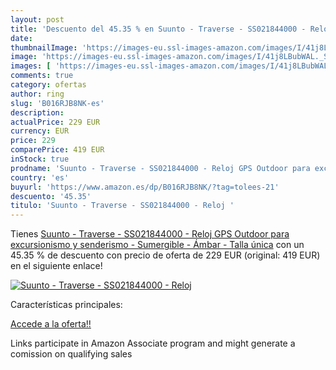 ```yaml
---
layout: post
title: 'Descuento del 45.35 % en Suunto - Traverse - SS021844000 - Reloj '
date: 
thumbnailImage: 'https://images-eu.ssl-images-amazon.com/images/I/41j8LBubWAL._SL200_.jpg'
image: 'https://images-eu.ssl-images-amazon.com/images/I/41j8LBubWAL._SL200_.jpg'
images: [ 'https://images-eu.ssl-images-amazon.com/images/I/41j8LBubWAL._SL200_.jpg' ]
comments: true
category: ofertas
author: ring
slug: 'B016RJB8NK-es'
description:
actualPrice: 229 EUR
currency: EUR
price: 229
comparePrice: 419 EUR
inStock: true
prodname: 'Suunto - Traverse - SS021844000 - Reloj GPS Outdoor para excursionismo y senderismo - Sumergible - Ámbar - Talla única'
country: 'es'
buyurl: 'https://www.amazon.es/dp/B016RJB8NK/?tag=tolees-21'
descuento: '45.35'
titulo: 'Suunto - Traverse - SS021844000 - Reloj '
---
```


Tienes [Suunto - Traverse - SS021844000 - Reloj GPS Outdoor para excursionismo y senderismo - Sumergible - Ámbar - Talla única](https://www.amazon.es/dp/B016RJB8NK/?tag=tolees-21) con un 45.35 % de descuento con precio de oferta de 229 EUR (original: 419 EUR) en el siguiente enlace!

[![Suunto - Traverse - SS021844000 - Reloj ](https://images-eu.ssl-images-amazon.com/images/I/41j8LBubWAL._SL200_.jpg)](https://www.amazon.es/dp/B016RJB8NK/?tag=tolees-21)

Características principales:


[Accede a la oferta!!](https://www.amazon.es/dp/B016RJB8NK/?tag=tolees-21)

Links participate in Amazon Associate program and might generate a comission on qualifying sales


